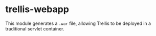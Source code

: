 # trellis-webapp

This module generates a `.war` file, allowing Trellis to be deployed in a traditional servlet container.
